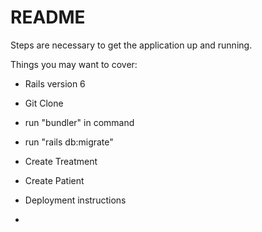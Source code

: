 # README

Steps are necessary to get the
application up and running.

Things you may want to cover:

- Rails version 6

- Git Clone

- run "bundler" in command

- run "rails db:migrate"

- Create Treatment

- Create Patient

- Deployment instructions

-
